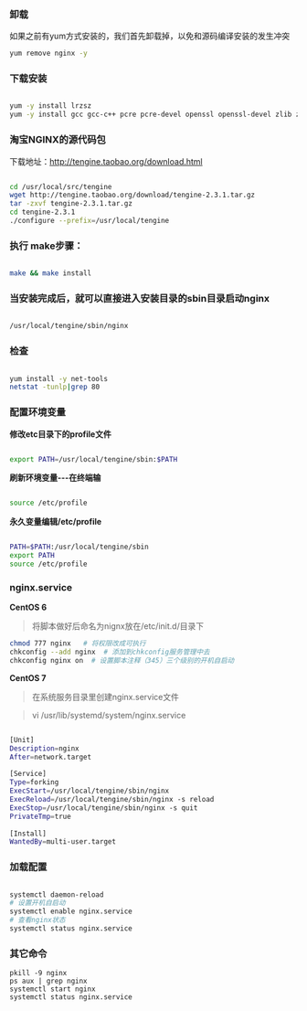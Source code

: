 ### 卸载

如果之前有yum方式安装的，我们首先卸载掉，以免和源码编译安装的发生冲突

```bash
yum remove nginx -y
```





### 下载安装

```bash
yum -y install lrzsz
yum -y install gcc gcc-c++ pcre pcre-devel openssl openssl-devel zlib zlib-devel

```





### 淘宝NGINX的源代码包

下载地址：http://tengine.taobao.org/download.html

```bash
cd /usr/local/src/tengine
wget http://tengine.taobao.org/download/tengine-2.3.1.tar.gz
tar -zxvf tengine-2.3.1.tar.gz
cd tengine-2.3.1
./configure --prefix=/usr/local/tengine
```



### 执行 make步骤：

```bash
make && make install
```



### 当安装完成后，就可以直接进入安装目录的sbin目录启动nginx

```bash
/usr/local/tengine/sbin/nginx
```



### 检查 

```bash
yum install -y net-tools
netstat -tunlp|grep 80
```



### 配置环境变量

**修改etc目录下的profile文件**

```bash
export PATH=/usr/local/tengine/sbin:$PATH
```



 **刷新环境变量---在终端输**

```bash
source /etc/profile
```



**永久变量编辑/etc/profile**

```bash
PATH=$PATH:/usr/local/tengine/sbin
export PATH
source /etc/profile
```



### nginx.service

**CentOS 6**

> 将脚本做好后命名为nignx放在/etc/init.d/目录下

```bash
chmod 777 nginx   # 将权限改成可执行
chkconfig --add nginx  # 添加到chkconfig服务管理中去
chkconfig nginx on  # 设置脚本注释（345）三个级别的开机自启动
```

> 

**CentOS 7**

> 在系统服务目录里创建nginx.service文件

> vi /usr/lib/systemd/system/nginx.service

```bash
[Unit]
Description=nginx
After=network.target
  
[Service]
Type=forking
ExecStart=/usr/local/tengine/sbin/nginx
ExecReload=/usr/local/tengine/sbin/nginx -s reload
ExecStop=/usr/local/tengine/sbin/nginx -s quit
PrivateTmp=true
  
[Install]
WantedBy=multi-user.target
```



### 加载配置	

```bash
systemctl daemon-reload
# 设置开机自启动
systemctl enable nginx.service
# 查看nginx状态
systemctl status nginx.service
```

### 其它命令



```text
pkill -9 nginx
ps aux | grep nginx
systemctl start nginx
systemctl status nginx.service
```







